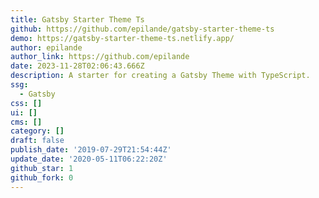 ```yaml
---
title: Gatsby Starter Theme Ts
github: https://github.com/epilande/gatsby-starter-theme-ts
demo: https://gatsby-starter-theme-ts.netlify.app/
author: epilande
author_link: https://github.com/epilande
date: 2023-11-28T02:06:43.666Z
description: A starter for creating a Gatsby Theme with TypeScript.
ssg:
  - Gatsby
css: []
ui: []
cms: []
category: []
draft: false
publish_date: '2019-07-29T21:54:44Z'
update_date: '2020-05-11T06:22:20Z'
github_star: 1
github_fork: 0
---
```

